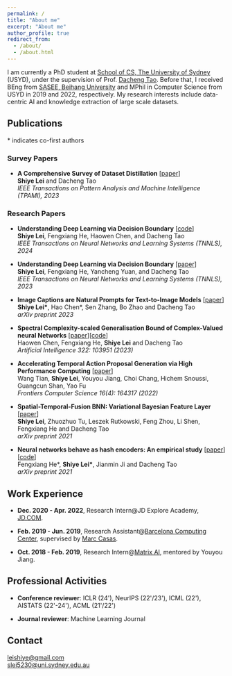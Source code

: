 ```yaml
---
permalink: /
title: "About me"
excerpt: "About me"
author_profile: true
redirect_from: 
  - /about/
  - /about.html
---
```


I am currently a PhD student at [School of CS, The University of Sydney](https://www.sydney.edu.au/engineering/schools/school-of-computer-science.html) (USYD), under the supervision of Prof. [Dacheng Tao](https://www.sydney.edu.au/engineering/about/our-people/academic-staff/dacheng-tao.html). Before that, I received BEng from [SASEE, Beihang University](https://asee.buaa.edu.cn/) and MPhil in Computer Science from USYD in 2019 and 2022, respectively. My research interests include data-centric AI and knowledge extraction of large scale datasets.



Publications
-----

\* indicates co-first authors

### Survey Papers
- **A Comprehensive Survey of Dataset Distillation** [[paper](https://doi.org/10.1109/TPAMI.2023.3322540)] \
  **Shiye Lei** and Dacheng Tao \
  *IEEE Transactions on Pattern Analysis and Machine Intelligence (TPAMI), 2023*

### Research Papers

- **Understanding Deep Learning via Decision Boundary** [[code](https://github.com/LeavesLei/attentive_learning)] \
  **Shiye Lei**, Fengxiang He, Haowen Chen, and Dacheng Tao \
  *IEEE Transactions on Neural Networks and Learning Systems (TNNLS), 2024*
  
- **Understanding Deep Learning via Decision Boundary** [[paper](https://arxiv.org/pdf/2206.01515.pdf)] \
  **Shiye Lei**, Fengxiang He, Yancheng Yuan, and Dacheng Tao \
  *IEEE Transactions on Neural Networks and Learning Systems (TNNLS), 2023*

- **Image Captions are Natural Prompts for Text-to-Image Models** [[paper](https://arxiv.org/pdf/2307.08526.pdf)] \
  **Shiye Lei\***, Hao Chen\*, Sen Zhang, Bo Zhao and Dacheng Tao \
  *arXiv preprint 2023*

- **Spectral Complexity-scaled Generalisation Bound of Complex-Valued neural Networks** [[paper](https://doi.org/10.1016/j.artint.2023.103951)][[code](https://github.com/LeavesLei/cvnn_generalization)] \
  Haowen Chen, Fengxiang He, **Shiye Lei** and Dacheng Tao \
  *Artificial Intelligence 322: 103951 (2023)*


- **Accelerating Temporal Action Proposal Generation via High Performance Computing** [[paper](https://doi.org/10.1007/s11704-021-0173-7)] \
  Wang Tian, **Shiye Lei**, Youyou Jiang, Choi Chang, Hichem Snoussi, Guangcun Shan, Yao Fu \
  *Frontiers Computer Science 16(4): 164317 (2022)*

- **Spatial-Temporal-Fusion BNN: Variational Bayesian Feature Layer** [[paper](https://arxiv.org/pdf/2112.06281.pdf)] \
  **Shiye Lei**, Zhuozhuo Tu, Leszek Rutkowski, Feng Zhou, Li Shen, Fengxiang He and Dacheng Tao \
  *arXiv preprint 2021*

- **Neural networks behave as hash encoders: An empirical study** [[paper](https://arxiv.org/pdf/2101.05490.pdf)][[code](https://github.com/LeavesLei/activation-code)] \
  Fengxiang He\*, **Shiye Lei\***, Jianmin Ji and Dacheng Tao \
  *arXiv preprint 2021*


Work Experience
-----

- **Dec. 2020 - Apr. 2022**, Research Intern@JD Explore Academy, [JD.COM](https://corporate.jd.com/home).

- **Feb. 2019 - Jun. 2019**, Research Assistant@[Barcelona Computing Center](https://www.bsc.es/), supervised by [Marc Casas](https://www.bsc.es/casas-marc).

- **Oct. 2018 - Feb. 2019**, Research Intern@[Matrix AI](https://www.matrix.io/), mentored by Youyou Jiang.


Professional Activities
-----
- **Conference reviewer**: ICLR (24'), NeurIPS (22'/23'), ICML (22'), AISTATS (22'-24'), ACML (21'/22')

- **Journal reviewer**: Machine Learning Journal


Contact
-----
[leishiye@gmail.com](mailto:leishiye@gmail.com)  
[slei5230@uni.sydney.edu.au](mailto:slei5230@uni.sydney.edu.au) 


